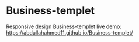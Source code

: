 # Business-templet
Responsive design Business-templet
live demo: https://abdullahahmed11.github.io/Business-templet/
